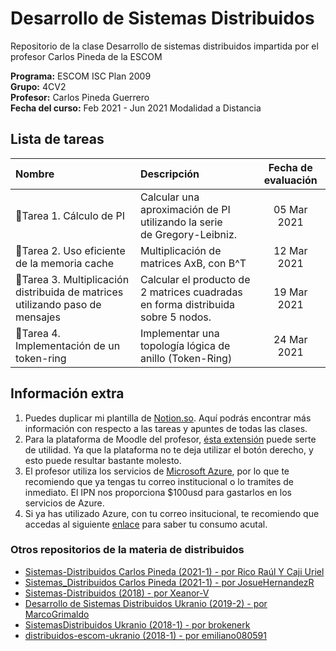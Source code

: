 # Desarrollo de Sistemas Distribuidos

Repositorio de la clase Desarrollo de sistemas distribuidos impartida por el profesor Carlos Pineda de la ESCOM  

**Programa:** ESCOM ISC Plan 2009    
**Grupo:** 4CV2  
**Profesor:** Carlos Pineda Guerrero  
**Fecha del curso:** Feb 2021 - Jun 2021 Modalidad a Distancia

## Lista de tareas
|Nombre |Descripción |Fecha de evaluación|
:--- | :--- | :---:
📝Tarea 1. Cálculo de PI | Calcular una aproximación de PI utilizando la serie de Gregory-Leibniz.  | 05 Mar 2021
📝Tarea 2. Uso eficiente de la memoria cache | Multiplicación de matrices AxB, con B^T | 12 Mar 2021
📝Tarea 3. Multiplicación distribuida de matrices utilizando paso de mensajes | Calcular el producto de 2 matrices cuadradas en forma distribuida sobre 5 nodos. | 19 Mar 2021
📝Tarea 4. Implementación de un token-ring | Implementar una topología lógica de anillo (Token-Ring) | 24 Mar 2021

## Información extra
1. Puedes duplicar mi plantilla de [Notion.so](https://www.notion.so/vazpeitiah/Distribuidos-f58b0e3602124b09827a03c755974598). Aquí podrás encontrar más información con respecto a las tareas y apuntes de todas las clases.
2. Para la plataforma de Moodle del profesor, [ésta extensión](https://chrome.google.com/webstore/detail/enable-right-click-for-go/ofgdcdohlhjfdhbnfkikfeakhpojhpgm?hl=es) puede serte de utilidad. Ya que la plataforma no te deja utilizar el botón derecho, y esto puede resultar bastante molesto.
3. El profesor utiliza los servicios de [Microsoft Azure](http://azure.microsoft.com/), por lo que te recomiendo que ya tengas tu correo institucional o lo tramites de inmediato. El IPN nos proporciona $100usd para gastarlos en los servicios de Azure. 
4. Si ya has utilizado Azure, con tu correo insitucional, te recomiendo que accedas al siguiente [enlace](https://www.microsoftazuresponsorships.com/Balance) para saber tu consumo acutal.

### Otros repositorios de la materia de distribuidos
- [Sistemas-Distribuidos Carlos Pineda (2021-1) - por Rico Raúl Y Caji Uriel](https://github.com/gren29/Sistemas-Distribuidos)
- [Sistemas_Distribuidos Carlos Pineda (2021-1) - por JosueHernandezR](https://github.com/JosueHernandezR/Sistemas_Distribuidos)
- [Sistemas-Distribuidos (2018) - por Xeanor-V](https://github.com/Xeanor-V/Sistemas-Distribuidos)
- [Desarrollo de Sistemas Distribuidos Ukranio (2019-2) - por MarcoGrimaldo](https://github.com/MarcoGrimaldo/DSD)
- [SistemasDistribuidos Ukranio (2018-1) - por brokenerk](https://github.com/brokenerk/SistemasDistribuidos)
- [distribuidos-escom-ukranio (2018-1) - por emiliano080591](https://github.com/emiliano080591/distribuidos-escom-ukranio)
